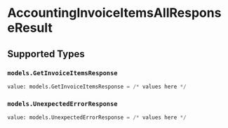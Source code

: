 # AccountingInvoiceItemsAllResponseResult


## Supported Types

### `models.GetInvoiceItemsResponse`

```python
value: models.GetInvoiceItemsResponse = /* values here */
```

### `models.UnexpectedErrorResponse`

```python
value: models.UnexpectedErrorResponse = /* values here */
```

